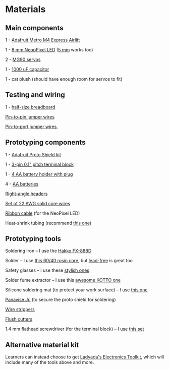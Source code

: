 # Materials

## Main components
1 - [<span class="underline">Adafruit Metro M4 Express Airlift</span>]

1 - [<span class="underline">8 mm NeopPixel LED</span>] ([<span class="underline">5 mm</span>] works too)

2 - [<span class="underline">MG90 servos</span>]

1 - [<span class="underline">1000 uF capacitor</span>]

1 - cat plush (should have enough room for servos to fit)



## Testing and wiring
1 - [<span class="underline">half-size breadboard</span>]

[<span class="underline">Pin-to-pin jumper wires</span>]

[<span class="underline">Pin-to-port jumper wires </span>]



## Prototyping components
1 - [<span class="underline">Adafruit Proto Shield kit</span>]

1 - [<span class="underline">3-pin 0.1" pitch terminal block</span>]

1 - [<span class="underline">4 AA battery holder with plug</span>] 

4 - [<span class="underline">AA batteries</span>]

[<span class="underline">Right-angle headers</span>]

[<span class="underline">Set of 22 AWG solid core wires</span>]

[<span class="underline">Ribbon cable</span>] (for the NeoPixel LED)

Heat-shrink tubing (recommend [<span class="underline">this one</span>])



## Prototyping tools

Soldering iron – I use the [<span class="underline">Hakko FX-888D</span>]

Solder – I use [<span class="underline">this 60/40 rosin core</span>], but [<span class="underline">lead-free</span>] is great too

Safety glasses – I use these [<span class="underline">stylish ones</span>]

Solder fume extractor – I use this [<span class="underline">awesome KOTTO one</span>]

Silicone soldering mat (to protect your work surface) – I use [<span class="underline">this one</span>][1] 

[<span class="underline">Panavise Jr.</span>] (to secure the proto shield for soldering)

[<span class="underline">Wire strippers</span>]

[<span class="underline">Flush cutters</span>]

1.4 mm flathead screwdriver (for the terminal block) – I use [<span class="underline">this set</span>]


## Alternative material kit
Learners can instead choose to get [Ladyada's Electronics Toolkit], which will include many of the tools above and more. 

 [<span class="underline">Adafruit Metro M4 Express Airlift</span>]: https://www.adafruit.com/product/4000
  [<span class="underline">8 mm NeopPixel LED</span>]: https://www.adafruit.com/product/1734
  [<span class="underline">5 mm</span>]: https://www.adafruit.com/product/1938
  [<span class="underline">MG90 servos</span>]: https://www.adafruit.com/product/1143
  [<span class="underline">1000 uF capacitor</span>]: https://amzn.to/3o43nsp
  [<span class="underline">half-size breadboard</span>]: https://www.adafruit.com/product/64
  [<span class="underline">Pin-to-pin jumper wires</span>]: https://www.adafruit.com/product/759
  [<span class="underline">Pin-to-port jumper wires </span>]: https://www.adafruit.com/product/1953
  [<span class="underline">Adafruit Proto Shield kit</span>]: https://www.adafruit.com/product/2077
  [<span class="underline">3-pin 0.1" pitch terminal block</span>]: https://www.adafruit.com/product/2136
  [<span class="underline">4 AA battery holder with plug</span>]: https://www.adafruit.com/product/3788
  [<span class="underline">AA batteries</span>]: https://amzn.to/3CNYgAR
  [<span class="underline">Right-angle headers</span>]: https://www.adafruit.com/product/1540
  [<span class="underline">Set of 22 AWG solid core wires</span>]: https://www.adafruit.com/product/1311
  [<span class="underline">Ribbon cable</span>]: https://amzn.to/39xVind
  [<span class="underline">this one</span>]: https://amzn.to/3AHbNcC
  [<span class="underline">Hakko FX-888D</span>]: https://www.adafruit.com/product/1204
  [<span class="underline">this 60/40 rosin core</span>]: https://www.adafruit.com/product/1886
  [<span class="underline">lead-free</span>]: https://www.adafruit.com/product/1930
  [<span class="underline">stylish ones</span>]: https://amzn.to/3lQqT9A
  [<span class="underline">awesome KOTTO one</span>]: https://amzn.to/3CM4txg
  [1]: https://amzn.to/2Y0tyFH
  [<span class="underline">Panavise Jr.</span>]: https://www.adafruit.com/product/151
  [<span class="underline">Wire strippers</span>]: https://www.adafruit.com/product/147
  [<span class="underline">Flush cutters</span>]: https://www.adafruit.com/product/152
  [<span class="underline">this set</span>]: https://www.adafruit.com/product/424
  [Ladyada's Electronics Toolkit]: https://www.adafruit.com/product/136
  
